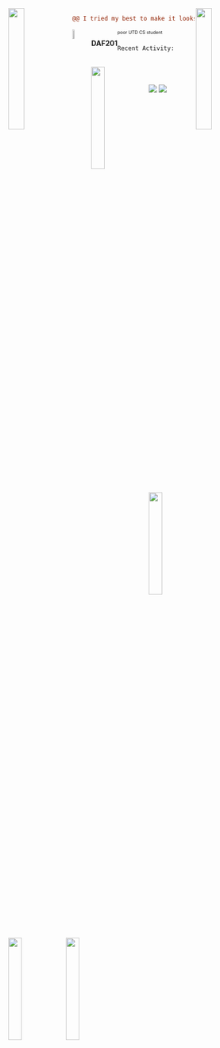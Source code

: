 <image src="https://github.com/DAF201/DAF201/blob/main/images/left.gif" width=25% align="left">
    <image src="https://github.com/DAF201/DAF201/blob/main/images/right.gif" width=25% align="right">

```diff
@@ I tried my best to make it looks like stream profile @@
```
<image src="https://github.com/DAF201/DAF201/blob/main/images/2E4EC730-A129-4400-AFA3-B814AE242348.png" width=7% align="left">
<div>    
    <h4 align=left style="float:left">DAF201</h4>
    <sub style="font-size: xx-small;float:left">poor UTD CS student</sub>
</div>
<br>


```diff
Recent Activity:                     0 hours past 2 weeks 
    
```

[<image src="https://github.com/DAF201/DAF201/blob/main/images/Screenshot%20(326).png" width=23% style="float:left">](https://github.com/DAF201/TASKMGR)
[<image src="https://github.com/DAF201/DAF201/blob/main/images/Screenshot%20(329).png" width=23% style="float:left">](https://github.com/DAF201/TASKMGR)
[<image src="https://github.com/DAF201/DAF201/blob/main/images/Screenshot%20(330).png" width=23% style="float:left">](https://github.com/DAF201/TASKMGR)
[<image src="https://github.com/DAF201/DAF201/blob/main/images/Screenshot%20(331).png" width=23% style="float:left">](https://github.com/DAF201/TASKMGR)
    
<br>
<br>
    
<image align=center src="https://github-readme-stats.vercel.app/api?username=daf201&show_icons=true">
<image align=center src="https://github-readme-stats.vercel.app/api/top-langs/?username=daf201&layout=compact">

